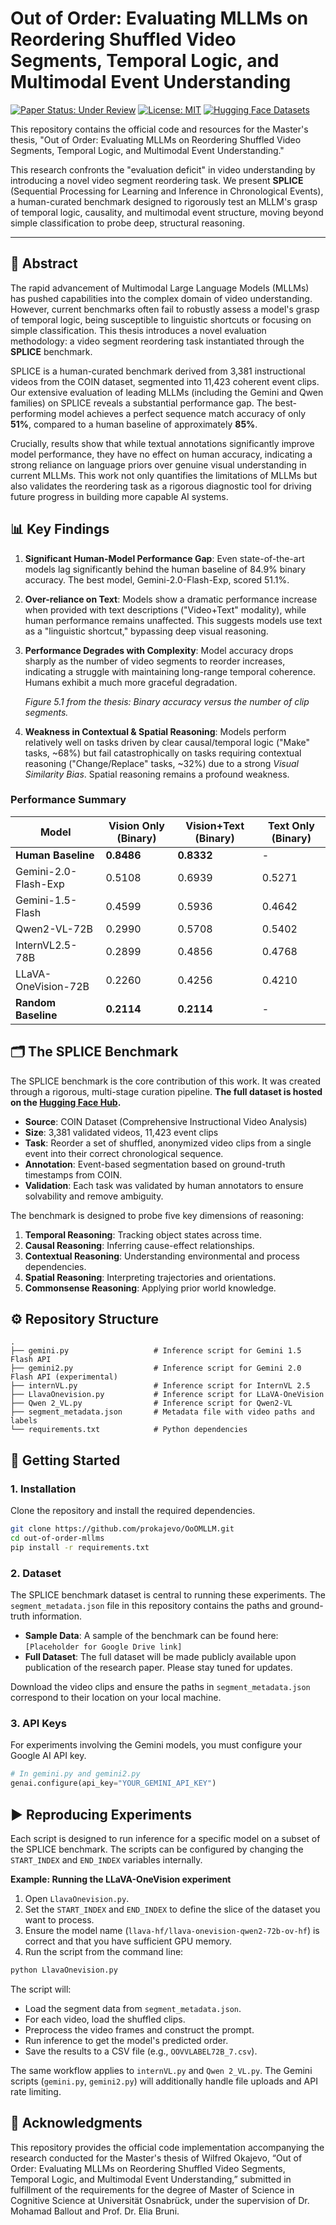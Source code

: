# Out of Order: Evaluating MLLMs on Reordering Shuffled Video Segments, Temporal Logic, and Multimodal Event Understanding

[![Paper Status: Under Review](https://img.shields.io/badge/Paper%20Status-Under%20Review%20(EMNLP%202025)-blue)](https://openreview.net/forum?id=O5qq8NQbL2)
[![License: MIT](https://img.shields.io/badge/License-MIT-yellow.svg)](https://opensource.org/licenses/MIT)
[![Hugging Face Datasets](https://img.shields.io/badge/%F0%9F%A4%97%20Hugging%20Face-Datasets-blue)](https://huggingface.co/datasets/prokajevo/splice-benchmark)

This repository contains the official code and resources for the Master's thesis, "Out of Order: Evaluating MLLMs on Reordering Shuffled Video Segments, Temporal Logic, and Multimodal Event Understanding."

This research confronts the "evaluation deficit" in video understanding by introducing a novel video segment reordering task. We present **SPLICE** (Sequential Processing for Learning and Inference in Chronological Events), a human-curated benchmark designed to rigorously test an MLLM's grasp of temporal logic, causality, and multimodal event structure, moving beyond simple classification to probe deep, structural reasoning.

---

## 📜 Abstract

The rapid advancement of Multimodal Large Language Models (MLLMs) has pushed capabilities into the complex domain of video understanding. However, current benchmarks often fail to robustly assess a model's grasp of temporal logic, being susceptible to linguistic shortcuts or focusing on simple classification. This thesis introduces a novel evaluation methodology: a video segment reordering task instantiated through the **SPLICE** benchmark.

SPLICE is a human-curated benchmark derived from 3,381 instructional videos from the COIN dataset, segmented into 11,423 coherent event clips. Our extensive evaluation of leading MLLMs (including the Gemini and Qwen families) on SPLICE reveals a substantial performance gap. The best-performing model achieves a perfect sequence match accuracy of only **51%**, compared to a human baseline of approximately **85%**.

Crucially, results show that while textual annotations significantly improve model performance, they have no effect on human accuracy, indicating a strong reliance on language priors over genuine visual understanding in current MLLMs. This work not only quantifies the limitations of MLLMs but also validates the reordering task as a rigorous diagnostic tool for driving future progress in building more capable AI systems.

## 📊 Key Findings

1.  **Significant Human-Model Performance Gap**: Even state-of-the-art models lag significantly behind the human baseline of 84.9% binary accuracy. The best model, Gemini-2.0-Flash-Exp, scored 51.1%.

2.  **Over-reliance on Text**: Models show a dramatic performance increase when provided with text descriptions ("Video+Text" modality), while human performance remains unaffected. This suggests models use text as a "linguistic shortcut," bypassing deep visual reasoning.

3.  **Performance Degrades with Complexity**: Model accuracy drops sharply as the number of video segments to reorder increases, indicating a struggle with maintaining long-range temporal coherence. Humans exhibit a much more graceful degradation.

    
    *Figure 5.1 from the thesis: Binary accuracy versus the number of clip segments.*

4.  **Weakness in Contextual & Spatial Reasoning**: Models perform relatively well on tasks driven by clear causal/temporal logic ("Make" tasks, ~68%) but fail catastrophically on tasks requiring contextual reasoning ("Change/Replace" tasks, ~32%) due to a strong *Visual Similarity Bias*. Spatial reasoning remains a profound weakness.

### Performance Summary

| Model                  | Vision Only (Binary) | Vision+Text (Binary) | Text Only (Binary) |
| ---------------------- | -------------------- | -------------------- | ------------------ |
| **Human Baseline**     | **0.8486**           | **0.8332**           | -                  |
| Gemini-2.0-Flash-Exp   | 0.5108               | 0.6939               | 0.5271             |
| Gemini-1.5-Flash       | 0.4599               | 0.5936               | 0.4642             |
| Qwen2-VL-72B           | 0.2990               | 0.5708               | 0.5402             |
| InternVL2.5-78B        | 0.2899               | 0.4856               | 0.4768             |
| LLaVA-OneVision-72B    | 0.2260               | 0.4256               | 0.4210             |
| **Random Baseline**    | **0.2114**           | **0.2114**           | -                  |

## 🗂️ The SPLICE Benchmark

The SPLICE benchmark is the core contribution of this work. It was created through a rigorous, multi-stage curation pipeline. **The full dataset is hosted on the [Hugging Face Hub](https://huggingface.co/datasets/prokajevo/splice-benchmark).**

-   **Source**: COIN Dataset (Comprehensive Instructional Video Analysis)
-   **Size**: 3,381 validated videos, 11,423 event clips
-   **Task**: Reorder a set of shuffled, anonymized video clips from a single event into their correct chronological sequence.
-   **Annotation**: Event-based segmentation based on ground-truth timestamps from COIN.
-   **Validation**: Each task was validated by human annotators to ensure solvability and remove ambiguity.

The benchmark is designed to probe five key dimensions of reasoning:
1.  **Temporal Reasoning**: Tracking object states across time.
2.  **Causal Reasoning**: Inferring cause-effect relationships.
3.  **Contextual Reasoning**: Understanding environmental and process dependencies.
4.  **Spatial Reasoning**: Interpreting trajectories and orientations.
5.  **Commonsense Reasoning**: Applying prior world knowledge.

## ⚙️ Repository Structure

```
.
├── gemini.py                   # Inference script for Gemini 1.5 Flash API
├── gemini2.py                  # Inference script for Gemini 2.0 Flash API (experimental)
├── internVL.py                 # Inference script for InternVL 2.5
├── LlavaOnevision.py           # Inference script for LLaVA-OneVision
├── Qwen 2_VL.py                # Inference script for Qwen2-VL
├── segment_metadata.json       # Metadata file with video paths and labels
└── requirements.txt            # Python dependencies
```

## 🚀 Getting Started

### 1. Installation

Clone the repository and install the required dependencies.

```bash
git clone https://github.com/prokajevo/OoOMLLM.git
cd out-of-order-mllms
pip install -r requirements.txt
```

### 2. Dataset

The SPLICE benchmark dataset is central to running these experiments. The `segment_metadata.json` file in this repository contains the paths and ground-truth information.

-   **Sample Data**: A sample of the benchmark can be found here: `[Placeholder for Google Drive link]`
-   **Full Dataset**: The full dataset will be made publicly available upon publication of the research paper. Please stay tuned for updates.

Download the video clips and ensure the paths in `segment_metadata.json` correspond to their location on your local machine.

### 3. API Keys

For experiments involving the Gemini models, you must configure your Google AI API key.

```python
# In gemini.py and gemini2.py
genai.configure(api_key="YOUR_GEMINI_API_KEY")
```

## ▶️ Reproducing Experiments

Each script is designed to run inference for a specific model on a subset of the SPLICE benchmark. The scripts can be configured by changing the `START_INDEX` and `END_INDEX` variables internally.

**Example: Running the LLaVA-OneVision experiment**

1.  Open `LlavaOnevision.py`.
2.  Set the `START_INDEX` and `END_INDEX` to define the slice of the dataset you want to process.
3.  Ensure the model name (`llava-hf/llava-onevision-qwen2-72b-ov-hf`) is correct and that you have sufficient GPU memory.
4.  Run the script from the command line:

```bash
python LlavaOnevision.py
```

The script will:
-   Load the segment data from `segment_metadata.json`.
-   For each video, load the shuffled clips.
-   Preprocess the video frames and construct the prompt.
-   Run inference to get the model's predicted order.
-   Save the results to a CSV file (e.g., `OOVVLABEL72B_7.csv`).

The same workflow applies to `internVL.py` and `Qwen 2_VL.py`. The Gemini scripts (`gemini.py`, `gemini2.py`) will additionally handle file uploads and API rate limiting.

## 🙏 Acknowledgments

This repository provides the official code implementation accompanying the research conducted for the Master's thesis of Wilfred Okajevo, “Out of Order: Evaluating MLLMs on Reordering Shuffled Video Segments, Temporal Logic, and Multimodal Event Understanding,” submitted in fulfillment of the requirements for the degree of Master of Science in Cognitive Science at Universität Osnabrück, under the supervision of Dr. Mohamad Ballout and Prof. Dr. Elia Bruni.
